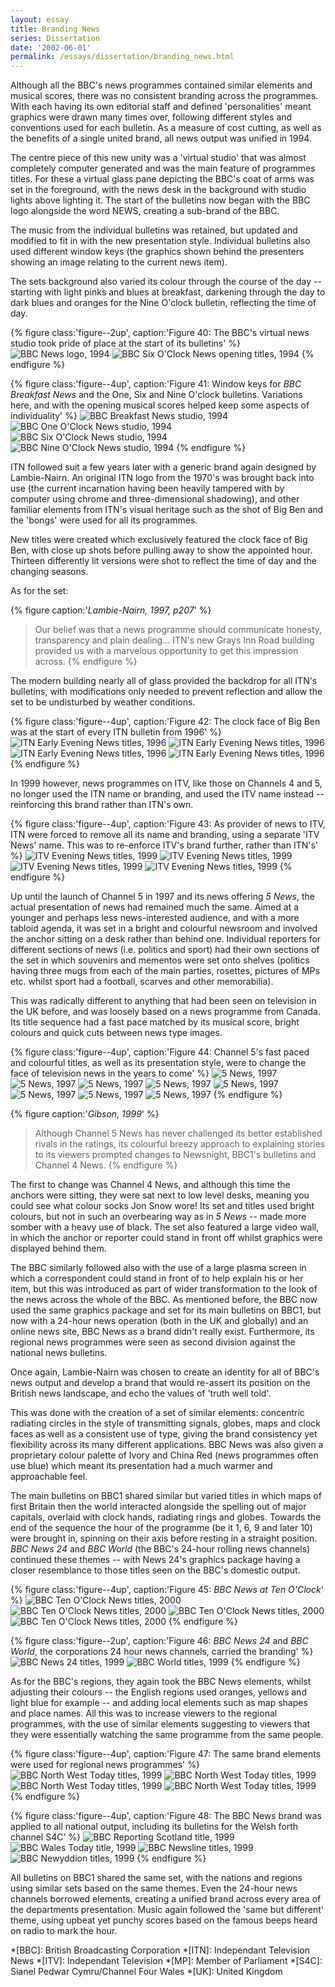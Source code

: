 ```yaml
---
layout: essay
title: Branding News
series: Dissertation
date: '2002-06-01'
permalink: /essays/dissertation/branding_news.html
---
```

Although all the BBC's news programmes contained similar elements and musical scores, there was no consistent branding across the programmes. With each having its own editorial staff and defined 'personalities' meant graphics were drawn many times over, following different styles and conventions used for each bulletin. As a measure of cost cutting, as well as the benefits of a single united brand, all news output was unified in 1994.

The centre piece of this new unity was a 'virtual studio' that was almost completely computer generated and was the main feature of programmes titles. For these a virtual glass pane depicting the BBC's coat of arms was set in the foreground, with the news desk in the background with studio lights above lighting it. The start of the bulletins now began with the BBC logo alongside the word NEWS, creating a sub-brand of the BBC.

The music from the individual bulletins was retained, but updated and modified to fit in with the new presentation style. Individual bulletins also used different window keys (the graphics shown behind the presenters showing an image relating to the current news item).

The sets background also varied its colour through the course of the day -- starting with light pinks and blues at breakfast, darkening through the day to dark blues and oranges for the Nine O'clock bulletin, reflecting the time of day.

{% figure class:'figure--2up', caption:'Figure 40: The BBC's virtual news studio took pride of place at the start of its bulletins' %}
![BBC News logo, 1994](/assets/images/essays/dissertation/figure-40a.png)
![BBC Six O'Clock News opening titles, 1994](/assets/images/essays/dissertation/figure-40b.png)
{% endfigure %}

{% figure class:'figure--4up', caption:'Figure 41: Window keys for <cite>BBC Breakfast News</cite> and the One, Six and Nine O'clock bulletins. Variations here, and with the opening musical scores helped keep some aspects of individuality' %}
![BBC Breakfast News studio, 1994](/assets/images/essays/dissertation/figure-41a.png)
![BBC One O'Clock News studio, 1994](/assets/images/essays/dissertation/figure-41b.png)
![BBC Six O'Clock News studio, 1994](/assets/images/essays/dissertation/figure-41c.png)
![BBC Nine O'Clock News studio, 1994](/assets/images/essays/dissertation/figure-41d.png)
{% endfigure %}

ITN followed suit a few years later with a generic brand again designed by Lambie-Nairn. An original ITN logo from the 1970's was brought back into use (the current incarnation having been heavily tampered with by computer using chrome and three-dimensional shadowing), and other familiar elements from ITN's visual heritage such as the shot of Big Ben and the 'bongs' were used for all its programmes.

New titles were created which exclusively featured the clock face of Big Ben, with close up shots before pulling away to show the appointed hour. Thirteen differently lit versions were shot to reflect the time of day and the changing seasons.

As for the set:

{% figure caption:'<cite>Lambie-Nairn, 1997, p207</cite>' %}
> Our belief was that a news programme should communicate honesty, transparency and plain dealing... ITN's new Grays Inn Road building provided us with a marvelous opportunity to get this impression across.
{% endfigure %}

The modern building nearly all of glass provided the backdrop for all ITN's bulletins, with modifications only needed to prevent reflection and allow the set to be undisturbed by weather conditions.

{% figure class:'figure--4up', caption:'Figure 42: The clock face of Big Ben was at the start of every ITN bulletin from 1996' %}
![ITN Early Evening News titles, 1996](/assets/images/essays/dissertation/figure-42a.png)
![ITN Early Evening News titles, 1996](/assets/images/essays/dissertation/figure-42b.png)
![ITN Early Evening News titles, 1996](/assets/images/essays/dissertation/figure-42c.png)
![ITN Early Evening News titles, 1996](/assets/images/essays/dissertation/figure-42d.png)
{% endfigure %}

In 1999 however, news programmes on ITV, like those on Channels 4 and 5, no longer used the ITN name or branding, and used the ITV name instead -- reinforcing this brand rather than ITN's own.

{% figure class:'figure--4up', caption:'Figure 43: As provider of news to ITV, ITN were forced to remove all its name and branding, using a separate 'ITV News' name. This was to re-enforce ITV's brand further, rather than ITN's' %}
![ITV Evening News titles, 1999](/assets/images/essays/dissertation/figure-43a.png)
![ITV Evening News titles, 1999](/assets/images/essays/dissertation/figure-43b.png)
![ITV Evening News titles, 1999](/assets/images/essays/dissertation/figure-43c.png)
![ITV Evening News titles, 1999](/assets/images/essays/dissertation/figure-43d.png)
{% endfigure %}

Up until the launch of Channel 5 in 1997 and its news offering <cite>5 News</cite>, the actual presentation of news had remained much the same. Aimed at a younger and perhaps less news-interested audience, and with a more tabloid agenda, it was set in a bright and colourful newsroom and involved the anchor sitting on a desk rather than behind one. Individual reporters for different sections of news (i.e. politics and sport) had their own sections of the set in which souvenirs and mementos were set onto shelves (politics having three mugs from each of the main parties, rosettes, pictures of MPs etc. whilst sport had a football, scarves and other memorabilia).

This was radically different to anything that had been seen on television in the UK before, and was loosely based on a news programme from Canada. Its title sequence had a fast pace matched by its musical score, bright colours and quick cuts between news type images.

{% figure class:'figure--4up', caption:'Figure 44: Channel 5's fast paced and colourful titles, as well as its presentation style, were to change the face of television news in the years to come' %}
![5 News, 1997](/assets/images/essays/dissertation/figure-44a.png)
![5 News, 1997](/assets/images/essays/dissertation/figure-44b.png)
![5 News, 1997](/assets/images/essays/dissertation/figure-44c.png)
![5 News, 1997](/assets/images/essays/dissertation/figure-44d.png)
![5 News, 1997](/assets/images/essays/dissertation/figure-44e.png)
![5 News, 1997](/assets/images/essays/dissertation/figure-44f.png)
![5 News, 1997](/assets/images/essays/dissertation/figure-44g.png)
![5 News, 1997](/assets/images/essays/dissertation/figure-44h.png)
{% endfigure %}

{% figure caption:'<cite>Gibson, 1999</cite>' %}
> Although Channel 5 News has never challenged its better established rivals in the ratings, its colourful breezy approach to explaining stories to its viewers prompted changes to Newsnight, BBC1's bulletins and Channel 4 News.
{% endfigure %}

The first to change was Channel 4 News, and although this time the anchors were sitting, they were sat next to low level desks, meaning you could see what colour socks Jon Snow wore! Its set and titles used bright colours, but not in such an overbearing way as in <cite>5 News</cite> -- made more somber with a heavy use of black. The set also featured a large video wall, in which the anchor or reporter could stand in front off whilst graphics were displayed behind them.

The BBC similarly followed also with the use of a large plasma screen in which a correspondent could stand in front of to help explain his or her item, but this was introduced as part of wider transformation to the look of the news across the whole of the BBC. As mentioned before, the BBC now used the same graphics package and set for its main bulletins on BBC1, but now with a 24-hour news operation (both in the UK and globally) and an online news site, BBC News as a brand didn't really exist. Furthermore, its regional news programmes were seen as second division against the national news bulletins.

Once again, Lambie-Nairn was chosen to create an identity for all of BBC's news output and develop a brand that would re-assert its position on the British news landscape, and echo the values of 'truth well told'.

This was done with the creation of a set of similar elements: concentric radiating circles in the style of transmitting signals, globes, maps and clock faces as well as a consistent use of type, giving the brand consistency yet flexibility across its many different applications. BBC News was also given a proprietary colour palette of Ivory and China Red (news programmes often use blue) which meant its presentation had a much warmer and approachable feel.

The main bulletins on BBC1 shared similar but varied titles in which maps of first Britain then the world interacted alongside the spelling out of major capitals, overlaid with clock hands, radiating rings and globes. Towards the end of the sequence the hour of the programme (be it 1, 6, 9 and later 10) were brought in, spinning on their axis before resting in a straight position. <cite>BBC News 24</cite> and <cite>BBC World</cite> (the BBC's 24-hour rolling news channels) continued these themes -- with News 24's graphics package having a closer resemblance to those titles seen on the BBC's domestic output.

{% figure class:'figure--4up', caption:'Figure 45: <cite>BBC News at Ten O'Clock</cite>' %}
![BBC Ten O'Clock News titles, 2000](/assets/images/essays/dissertation/figure-45a.png)
![BBC Ten O'Clock News titles, 2000](/assets/images/essays/dissertation/figure-45b.png)
![BBC Ten O'Clock News titles, 2000](/assets/images/essays/dissertation/figure-45c.png)
![BBC Ten O'Clock News titles, 2000](/assets/images/essays/dissertation/figure-45d.png)
{% endfigure %}

{% figure class:'figure--2up', caption:'Figure 46: <cite>BBC News 24</cite> and <cite>BBC World</cite>, the corporations 24 hour news channels, carried the branding' %}
![BBC News 24 titles, 1999](/assets/images/essays/dissertation/figure-46a.png)
![BBC World titles, 1999](/assets/images/essays/dissertation/figure-46b.png)
{% endfigure %}

As for the BBC's regions, they again took the BBC News elements, whilst adjusting their colours -- the English regions used oranges, yellows and light blue for example -- and adding local elements such as map shapes and place names. All this was to increase viewers to the regional programmes, with the use of similar elements suggesting to viewers that they were essentially watching the same programme from the same people.

{% figure class:'figure--4up', caption:'Figure 47: The same brand elements were used for regional news programmes' %}
![BBC North West Today titles, 1999](/assets/images/essays/dissertation/figure-47a.png)
![BBC North West Today titles, 1999](/assets/images/essays/dissertation/figure-47b.png)
![BBC North West Today titles, 1999](/assets/images/essays/dissertation/figure-47c.png)
![BBC North West Today titles, 1999](/assets/images/essays/dissertation/figure-47d.png)
{% endfigure %}

{% figure class:'figure--4up', caption:'Figure 48: The BBC News brand was applied to all national output, including its bulletins for the Welsh forth channel S4C' %}
![BBC Reporting Scotland title, 1999](/assets/images/essays/dissertation/figure-48a.png)
![BBC Wales Today title, 1999](/assets/images/essays/dissertation/figure-48b.png)
![BBC Newsline titles, 1999](/assets/images/essays/dissertation/figure-48c.png)
![BBC Newyddion titles, 1999](/assets/images/essays/dissertation/figure-48d.png)
{% endfigure %}

All bulletins on BBC1 shared the same set, with the nations and regions using similar sets based on the same themes. Even the 24-hour news channels borrowed elements, creating a unified brand across every area of the departments presentation. Music again followed the 'same but different' theme, using upbeat yet punchy scores based on the famous beeps heard on radio to mark the hour.

*[BBC]: British Broadcasting Corporation
*[ITN]: Independant Television News
*[ITV]: Independant Television
*[MP]: Member of Parliament
*[S4C]: Sianel Pedwar Cymru/Channel Four Wales
*[UK]: United Kingdom
